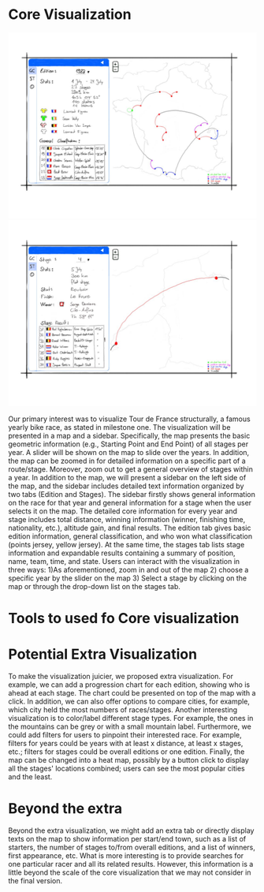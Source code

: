 # Core Visualization
![sketch_edition](/images/sketch_edition.jpg)
![sketch_stages](/images/sketch_stages.jpg)

Our primary interest was to visualize Tour de France structurally, a famous yearly bike race, as stated in milestone one. The visualization will be presented in a map and a sidebar. Specifically, the map presents the basic geometric information (e.g., Starting Point and End Point) of all stages per year. A slider will be shown on the map to slide over the years. In addition, the map can be zoomed in for detailed information on a specific part of a route/stage.
Moreover, zoom out to get a general overview of stages within a year. In addition to the map, we will present a sidebar on the left side of the map, and the sidebar includes detailed text information organized by two tabs (Edition and Stages). The sidebar firstly shows general information on the race for that year and general information for a stage when the user selects it on the map. The detailed core information for every year and stage includes total distance, winning information (winner, finishing time, nationality, etc.), altitude gain, and final results. 
The edition tab gives basic edition information, general classification, and who won what classification (points jersey, yellow jersey). At the same time, the stages tab lists stage information and expandable results containing a summary of position, name, team, time, and state. Users can interact with the visualization in three ways: 1)As aforementioned, zoom in and out of the map 2) choose a specific year by the slider on the map 3) Select a stage by clicking on the map or through the drop-down list on the stages tab. 

# Tools to used fo Core visualization

# Potential Extra Visualization
To make the visualization juicier, we proposed extra visualization. For example, we can add a progression chart for each edition, showing who is ahead at each stage. The chart could be presented on top of the map with a click. In addition, we can also offer options to compare cities, for example, which city held the most numbers of races/stages. Another interesting visualization is to color/label different stage types. For example, the ones in the mountains can be grey or with a small mountain label. Furthermore, we could add filters for users to pinpoint their interested race. For example, filters for years could be years with at least x distance, at least x stages, etc.; filters for stages could be overall editions or one edition. Finally, the map can be changed into a heat map, possibly by a button click to display all the stages' locations combined; users can see the most popular cities and the least.


# Beyond the extra
Beyond the extra visualization, we might add an extra tab or directly display texts on the map to show information per start/end town, such as a list of starters, the number of stages to/from overall editions, and a list of winners, first appearance, etc. What is more interesting is to provide searches for one particular racer and all its related results. However, this information is a little beyond the scale of the core visualization that we may not consider in the final version. 
